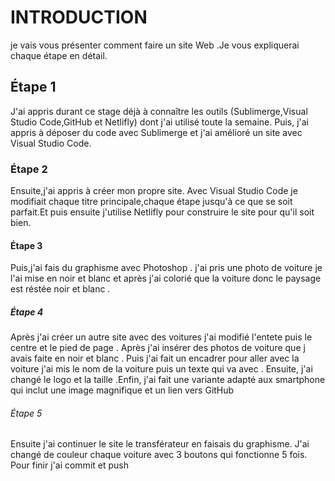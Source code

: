 # INTRODUCTION

je vais vous présenter comment faire un site Web .Je vous expliquerai chaque étape en détail.

## Étape 1 

J'ai appris durant ce stage déjà à connaître les outils (Sublimerge,Visual Studio Code,GitHub et Netlifly) dont j'ai utilisé toute la semaine. Puis, j'ai appris à déposer du code avec Sublimerge et j'ai amélioré un site avec Visual Studio Code. 

### Étape 2 

Ensuite,j'ai appris à créer mon propre site. Avec Visual Studio Code je modifiait chaque titre principale,chaque étape jusqu'à ce que se soit parfait.Et puis ensuite j'utilise Netlifly pour construire le site pour qu'il soit bien.

#### Étape 3

Puis,j'ai fais du graphisme avec Photoshop . j'ai pris une photo de voiture je l'ai mise en noir et blanc et après j'ai colorié que la voiture donc le paysage est réstée noir et blanc . 

##### Étape 4

Après j'ai créer un autre site avec des voitures j'ai modifié l'entete puis le centre et le pied de page . Après j'ai insérer des photos de voiture que j avais faite en noir et blanc . Puis j'ai fait un encadrer pour aller avec la voiture j'ai mis le nom de la voiture puis un texte qui va avec . Ensuite, j'ai changé le logo et la taille .Enfin, j'ai fait une variante adapté aux smartphone qui inclut une image magnifique et un lien vers GitHub 

###### Étape 5

Ensuite j'ai continuer le site le transférateur en faisais du graphisme. J'ai changé de couleur chaque voiture avec 3 boutons qui fonctionne 5 fois. Pour finir j'ai commit et push 



